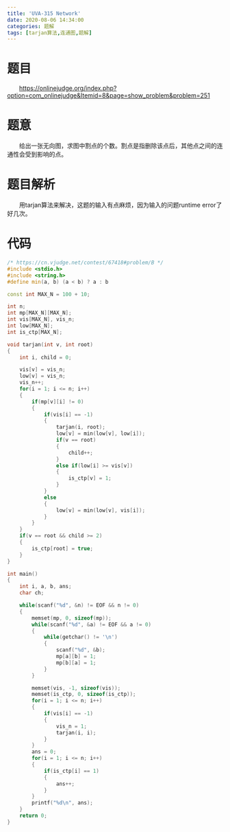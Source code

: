 ```yaml
---
title: 'UVA-315 Network'
date: 2020-08-06 14:34:00
categories: 题解
tags: [tarjan算法,连通图,题解]
---
```

# 题目
&emsp;&emsp;<https://onlinejudge.org/index.php?option=com_onlinejudge&Itemid=8&page=show_problem&problem=251>

# 题意
&emsp;&emsp;给出一张无向图，求图中割点的个数。割点是指删除该点后，其他点之间的连通性会受到影响的点。

# 题目解析
&emsp;&emsp;用tarjan算法来解决，这题的输入有点麻烦，因为输入的问题runtime error了好几次。

# 代码
```cpp
/* https://cn.vjudge.net/contest/67418#problem/B */
#include <stdio.h>
#include <string.h>
#define min(a, b) (a < b) ? a : b

const int MAX_N = 100 + 10;

int n;
int mp[MAX_N][MAX_N];
int vis[MAX_N], vis_n;
int low[MAX_N];
int is_ctp[MAX_N];

void tarjan(int v, int root)
{
	int i, child = 0;

	vis[v] = vis_n;
	low[v] = vis_n;
	vis_n++;
	for(i = 1; i <= n; i++)
	{
		if(mp[v][i] != 0)
		{
			if(vis[i] == -1)
			{
				tarjan(i, root);
				low[v] = min(low[v], low[i]);
				if(v == root)
				{
					child++;
				}
				else if(low[i] >= vis[v])
				{
					is_ctp[v] = 1;
				}
			}
			else
			{
				low[v] = min(low[v], vis[i]);
			}
		}
	}
	if(v == root && child >= 2)
	{
		is_ctp[root] = true;
	}
}

int main()
{
	int i, a, b, ans;
	char ch;

	while(scanf("%d", &n) != EOF && n != 0)
	{
		memset(mp, 0, sizeof(mp));
		while(scanf("%d", &a) != EOF && a != 0)
		{
			while(getchar() != '\n')
			{
				scanf("%d", &b);
				mp[a][b] = 1;
				mp[b][a] = 1;
			}
		}

		memset(vis, -1, sizeof(vis));
		memset(is_ctp, 0, sizeof(is_ctp));
		for(i = 1; i <= n; i++)
		{
			if(vis[i] == -1)
			{
				vis_n = 1;
				tarjan(i, i);
			}
		}
		ans = 0;
		for(i = 1; i <= n; i++)
		{
			if(is_ctp[i] == 1)
			{
				ans++;
			}
		}
		printf("%d\n", ans);
	}
	return 0;
}

```